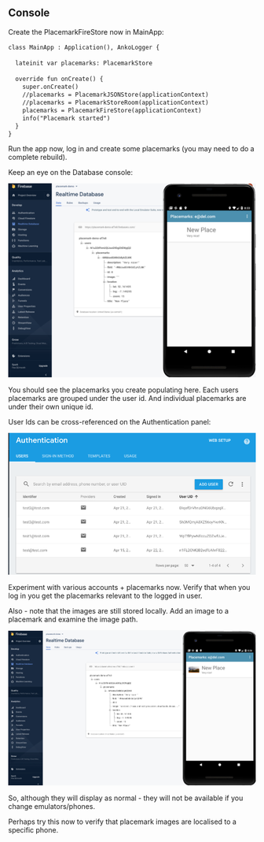## Console

Create the PlacemarkFireStore now in MainApp:

~~~
class MainApp : Application(), AnkoLogger {

  lateinit var placemarks: PlacemarkStore

  override fun onCreate() {
    super.onCreate()
    //placemarks = PlacemarkJSONStore(applicationContext)
    //placemarks = PlacemarkStoreRoom(applicationContext)
    placemarks = PlacemarkFireStore(applicationContext)
    info("Placemark started")
  }
}
~~~

Run the app now, log in and create some placemarks (you may need to do a complete rebuild).

Keep an eye on the Database console:

![](img/06.png)

You should see the placemarks you create populating here. Each users placemarks are grouped under the user id. And individual placemarks are under their own unique id.

User Ids can be cross-referenced on the Authentication panel:

![](img/07.png)

Experiment with various accounts + placemarks now. Verify that when you log in you get the placemarks relevant to the logged in user.

Also - note that the images are still stored locally. Add an image to a placemark and examine the image path. 

![](img/47.png)

So, although they will display as normal - they will not be available if you change emulators/phones. 

Perhaps try this now to verify that placemark images are localised to a specific phone.

